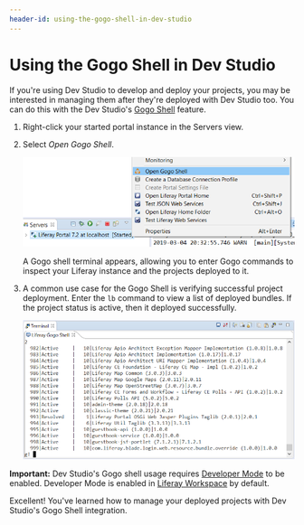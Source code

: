 ```yaml
---
header-id: using-the-gogo-shell-in-dev-studio
---
```


# Using the Gogo Shell in Dev Studio

If you're using Dev Studio to develop and deploy your projects, you may be
interested in managing them after they're deployed with Dev Studio too. You can
do this with the Dev Studio's
[Gogo Shell](/developer/reference/-/knowledge_base/7-2/using-the-felix-gogo-shell)
feature.

1.  Right-click your started portal instance in the Servers view.

2.  Select *Open Gogo Shell*. 

    ![Figure 1: Select *Open Gogo Shell* to open a terminal window in Dev Studio using Gogo shell.](../../../images/open-gogo-shell.png)

    A Gogo shell terminal appears, allowing you to enter Gogo commands to
    inspect your Liferay instance and the projects deployed to it.

3.  A common use case for the Gogo Shell is verifying successful project
    deployment. Enter the `lb` command to view a list of deployed bundles. If
    the project status is active, then it deployed successfully.

    ![Figure 2: You can check to see if your project deployed successfully to Liferay using the Gogo shell.](../../../images/gogo-deploy-successful.png)

**Important:** Dev Studio's Gogo shell usage requires
[Developer Mode](/developer/frameworks/-/knowledge_base/7-2/using-developer-mode-with-themes#setting-developer-mode-for-your-server-in-liferay-ide)
to be enabled. Developer Mode is enabled in
[Liferay Workspace](/developer/reference-/knowledge_base/7-2/liferay-workspace)
by default.

Excellent! You've learned how to manage your deployed projects with Dev Studio's
Gogo Shell integration.

